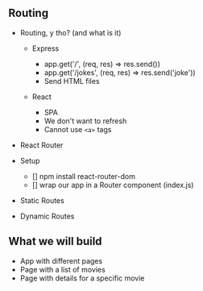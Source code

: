 ## Routing

- Routing, y tho? (and what is it)

  - Express

    - app.get('/', (req, res) => res.send())
    - app.get('/jokes', (req, res) => res.send('joke'))
    - Send HTML files

  - React
    - SPA
    - We don't want to refresh
    - Cannot use `<a>` tags

- React Router
- Setup

  - [] npm install react-router-dom
  - [] wrap our app in a Router component (index.js)

- Static Routes
- Dynamic Routes

## What we will build

- App with different pages
- Page with a list of movies
- Page with details for a specific movie
